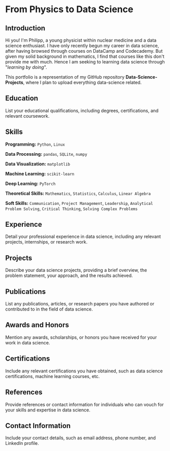 # From Physics to Data Science

## Introduction
Hi you! I'm Philipp, a young physicist within nuclear medicine and a data science enthusiast. I have only recently begun my career in data science, after having browsed through courses on DataCamp and Codecademy. But given my solid background in mathematics, I find that courses like this don't provide me with much. Hence I am seeking to learning data science through "*learning by doing*".

This portfolio is a representation of my GitHub repository **Data-Science-Projects**, where I plan to upload everything data-science related. 

## Education
List your educational qualifications, including degrees, certifications, and relevant coursework.

## Skills

**Programming:** `Python`, `Linux`

**Data Processing:** `pandas`, `SQLite`, `numpy`

**Data Visualization:** `matplotlib`

**Machine Learning:** `scikit-learn`

**Deep Learning:** `PyTorch`

**Theoretical Skills:** `Mathematics`, `Statistics`, `Calculus`, `Linear Algebra`

**Soft Skills:** `Communication`, `Project Management`, `Leadership`, `Analytical Problem Solving`, `Critical Thinking`, `Solving Complex Problems`

## Experience
Detail your professional experience in data science, including any relevant projects, internships, or research work.

## Projects
Describe your data science projects, providing a brief overview, the problem statement, your approach, and the results achieved.

## Publications
List any publications, articles, or research papers you have authored or contributed to in the field of data science.

## Awards and Honors
Mention any awards, scholarships, or honors you have received for your work in data science.

## Certifications
Include any relevant certifications you have obtained, such as data science certifications, machine learning courses, etc.

## References
Provide references or contact information for individuals who can vouch for your skills and expertise in data science.

## Contact Information
Include your contact details, such as email address, phone number, and LinkedIn profile.
 
